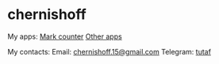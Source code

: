 # chernishoff

My apps:
[Mark counter](https://play.google.com/store/apps/details?id=com.tutam.markcounter)
[Other apps](https://play.google.com/store/apps/dev?id=6038657317309874940)


My contacts:
Email: [chernishoff.15@gmail.com](mailto:chernishoff.15@gmail.com)
Telegram: [tutaf](http://t.me/tutaf)

